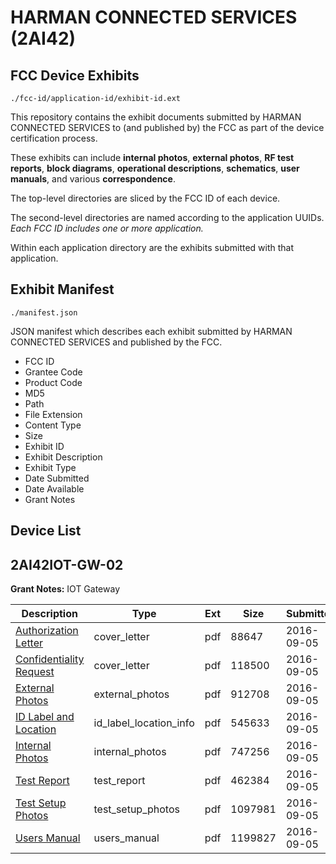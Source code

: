 # HARMAN CONNECTED SERVICES (2AI42)
## FCC Device Exhibits

```
./fcc-id/application-id/exhibit-id.ext
```

This repository contains the exhibit documents submitted by HARMAN CONNECTED SERVICES to (and published by) the FCC as part of the device certification process.

These exhibits can include **internal photos**, **external photos**, **RF test reports**, **block diagrams**, **operational descriptions**, **schematics**, **user manuals**, and various **correspondence**.

The top-level directories are sliced by the FCC ID of each device.

The second-level directories are named according to the application UUIDs. *Each FCC ID includes one or more application.*

Within each application directory are the exhibits submitted with that application. 

## Exhibit Manifest

```
./manifest.json
```

JSON manifest which describes each exhibit submitted by HARMAN CONNECTED SERVICES and published by the FCC.

- FCC ID
- Grantee Code
- Product Code
- MD5
- Path
- File Extension
- Content Type
- Size
- Exhibit ID
- Exhibit Description
- Exhibit Type
- Date Submitted
- Date Available
- Grant Notes

## Device List
## 2AI42IOT-GW-02
**Grant Notes:** IOT Gateway

| Description | Type | Ext | Size | Submitted | Available |
| ----------- | ---- | --- | ---- | --------- | --------- |
| [Authorization Letter](2AI42IOT-GW-02/14589c68b53a8b91559e67419c53cccd/3123030.pdf) | cover_letter | pdf | 88647 | 2016-09-05 | 2016-09-05 |
| [Confidentiality Request](2AI42IOT-GW-02/14589c68b53a8b91559e67419c53cccd/3123031.pdf) | cover_letter | pdf | 118500 | 2016-09-05 | 2016-09-05 |
| [External Photos](2AI42IOT-GW-02/14589c68b53a8b91559e67419c53cccd/3123033.pdf) | external_photos | pdf | 912708 | 2016-09-05 | 2016-09-05 |
| [ID Label and Location](2AI42IOT-GW-02/14589c68b53a8b91559e67419c53cccd/3123034.pdf) | id_label_location_info | pdf | 545633 | 2016-09-05 | 2016-09-05 |
| [Internal Photos](2AI42IOT-GW-02/14589c68b53a8b91559e67419c53cccd/3123035.pdf) | internal_photos | pdf | 747256 | 2016-09-05 | 2016-09-05 |
| [Test Report](2AI42IOT-GW-02/14589c68b53a8b91559e67419c53cccd/3123039.pdf) | test_report | pdf | 462384 | 2016-09-05 | 2016-09-05 |
| [Test Setup Photos](2AI42IOT-GW-02/14589c68b53a8b91559e67419c53cccd/3123040.pdf) | test_setup_photos | pdf | 1097981 | 2016-09-05 | 2016-09-05 |
| [Users Manual](2AI42IOT-GW-02/14589c68b53a8b91559e67419c53cccd/3123041.pdf) | users_manual | pdf | 1199827 | 2016-09-05 | 2016-09-05 |
